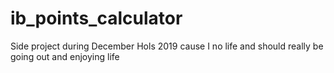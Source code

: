 # ib_points_calculator
Side project during December Hols 2019 cause I no life and should really be going out and enjoying life
